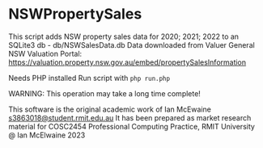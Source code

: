 # NSWPropertySales
This script adds NSW property sales data for 2020; 2021; 2022 to an SQLite3 db - db/NSWSalesData.db
Data downloaded from Valuer General NSW Valuation Portal: https://valuation.property.nsw.gov.au/embed/propertySalesInformation

Needs PHP installed
Run script with <code>php run.php</code>

WARNING: This operation may take a long time complete!

This software is the original academic work of Ian McEwaine s3863018@student.rmit.edu.au
It has been prepared as market research material for COSC2454 Professional Computing Practice, RMIT University
@ Ian McElwaine 2023
